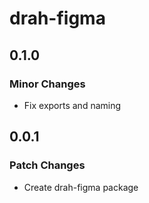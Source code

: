 # drah-figma

## 0.1.0

### Minor Changes

-   Fix exports and naming

## 0.0.1

### Patch Changes

-   Create drah-figma package
